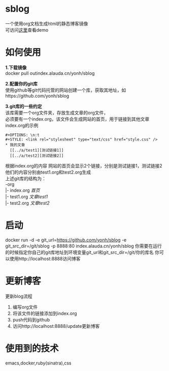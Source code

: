 # sblog
一个使用org文档生成html的静态博客镜像  
可访问[这里](http://sb-yonh.alaudacn.me/)查看demo  
# 如何使用
**1.下载镜像**  
docker pull outindex.alauda.cn/yonh/sblog

**2.配置你的git库**  
使用github等git代码托管的网站创建一个库，获取其地址，如https://github.com/yonh/sblog    

**3.git库的一些约定**  
该库需要一个org文件夹，存放生成文章的org文件，  
必须要有一个index.org，该文件会生成网站的首页，用于链接到其他文章  
index.org的示例  

    #+OPTIONS: \n:t
    #+STYLE: <link rel="stylesheet" type="text/css" href="style.css" />
    * 我的文章
      [[../a/test1][测试链接1]]
      [[../a/test2][测试链接2]]
 根据index.org的内容
 网站的首页会显示2个链接，分别是测试链接1，测试链接2   
 他们的内容分别由test1.org和test2.org生成  
 上述git库的结构为：  
 -org     
 |- index.org  *首页*   
 |- test1.org  *文章test1*  
 |- test2.org  *文章test2*
 
# 启动
docker run -d -e git_url=https://github.com/yonh/sblog -e git_src_dir=/git/sblog -p 8888:80 index.alauda.cn/yonh/sblog
你需要在运行的时候指定你自己的git库地址到环境变量git_url和git_src_dir=/git/你的库名
你可以使用http://localhost:8888访问博客
# 更新博客
更新blog流程
1. 编写org文件
2. 将该文件的链接添加到index.org
3. push代码到github
4. 访问http://localhost:8888/update更新博客
# 使用到的技术
emacs,docker,ruby(sinatra),css

